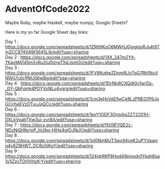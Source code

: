 # AdventOfCode2022
Maybe Ruby, maybe Haskell, maybe numpy, Google Sheets?

Here is my so far Google Sheet day links:

Day 1 : https://docs.google.com/spreadsheets/d/1ZR69KuO6MWHJGjoglgsRJs4t9Tm2CC874XAW3645LIk/edit?usp=sharing  <br />
Day 2 : https://docs.google.com/spreadsheets/d/14X_347m2Yjt-7KavMA145m2vRu2luDlzrg73sLIsmOU/edit?usp=sharing  <br />
Day 3 : https://docs.google.com/spreadsheets/d/1FV8KutkeZDnm8LlvTgG7Rb1NuVNWjU1JIc1fMJS6wBg/edit?usp=sharing  <br />
Day 4 : https://docs.google.com/spreadsheets/d/1DrNkj8CXQdt0c1wrDx-_GY-QbFqmk4PDYVoNLu4ygrg/edit?usp=sharing  <br />
Day 5 : https://docs.google.com/spreadsheets/d/1cm3eHcVdDfwCe8LzPNEG1P6JpGCirheEVzDTvuJaQCc/edit?usp=sharing  <br />
Day 6 : https://docs.google.com/spreadsheets/d/1eyY1ODF3OrgybsZZT2201H-DXLkVoabTXw3ui-zvr8A/edit?usp=sharing  <br />
Day 7 : https://docs.google.com/spreadsheets/d/1fz0lEYQE2z-NDzNiQt9brlnP_hU9sj-HlHs4gtDJNuY/edit?usp=sharing  <br />
Day 8 : https://docs.google.com/spreadsheets/d/1ol0NmMJT3wx94ceK2uPYVawnq4y8Z8HWT_DC6z0jKgY/edit?usp=sharing  <br />
Day 9 : https://docs.google.com/spreadsheets/d/124ybRKP8Hod49pjosdn1Ypah8sa1s1iZzvTOHVHzK-Y/edit?usp=sharing  <br />


